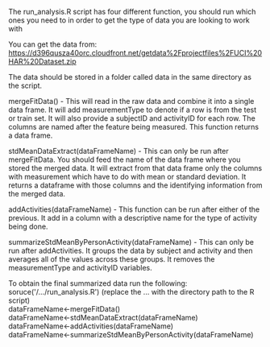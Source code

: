 The run_analysis.R script has four different function, you should run which ones you need to in order to get the type of data you are looking to work with

You can get the data from: https://d396qusza40orc.cloudfront.net/getdata%2Fprojectfiles%2FUCI%20HAR%20Dataset.zip

The data should be stored in a folder called data in the same directory as the script.

mergeFitData() - This will read in the raw data and combine it into a single data frame. It will add measurementType to denote if a row is from the test or train set. It will also provide a subjectID and activityID for each row.  The columns are named after the feature being measured. This function returns a data frame.

stdMeanDataExtract(dataFrameName) - This can only be run after mergeFitData. You should feed the name of the data frame where you stored the merged data. It will extract from that data frame only the columns with measurement which have to do with mean or standard deviation. It returns a dataframe with those columns and the identifying information from the merged data.

addActivities(dataFrameName) - This function can be run after either of the previous. It add in a column with a descriptive name for the type of activity being done.

summarizeStdMeanByPersonActivity(dataFrameName) - This can only be run after addActivities. It groups the data by subject and activity and then averages all of the values across these groups. It removes the measurementType and activityID variables.

To obtain the final summarized data run the following:  
soruce('/.../run_analysis.R') (replace the ... with the directory path to the R script)  
dataFrameName<-mergeFitData()  
dataFrameName<-stdMeanDataExtract(dataFrameName)  
dataFrameName<-addActivities(dataFrameName)  
dataFrameName<-summarizeStdMeanByPersonActivity(dataFrameName)  